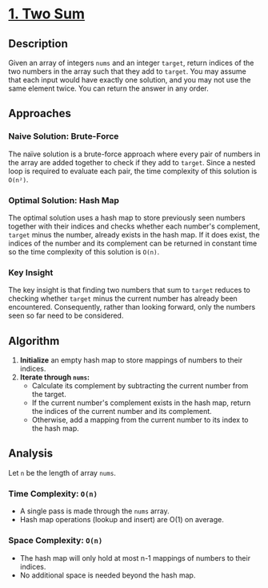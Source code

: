 # [1. Two Sum](https://leetcode.com/problems/two-sum/)

## Description

Given an array of integers `nums` and an integer `target`, return indices of the two numbers in the array such that they add to `target`.
You may assume that each input would have exactly one solution, and you may not use the same element twice. 
You can return the answer in any order.

## Approaches

### Naive Solution: Brute-Force

The naïve solution is a brute-force approach where every pair of numbers in the array are added together to check if they add to `target`. Since a nested loop is required to evaluate each pair, the time complexity of this solution is `O(n²)`.

### Optimal Solution: Hash Map

The optimal solution uses a hash map to store previously seen numbers together with their indices and checks whether each number's complement, `target` minus the number, already exists in the hash map. If it does exist, the indices of the number and its complement can be returned in constant time so the time complexity of this solution is `O(n)`. 

### Key Insight

The key insight is that finding two numbers that sum to `target` reduces to checking whether `target` minus the current number has already been encountered. Consequently, rather than looking forward, only the numbers seen so far need to be considered.

## Algorithm

1. **Initialize** an empty hash map to store mappings of numbers to their indices.
2. **Iterate through `nums`:**
    - Calculate its complement by subtracting the current number from the target.
    - If the current number's complement exists in the hash map, return the indices of the current number and its complement.
    - Otherwise, add a mapping from the current number to its index to the hash map.

## Analysis

Let `n` be the length of array `nums`.

### Time Complexity: `O(n)`

- A single pass is made through the `nums` array.
- Hash map operations (lookup and insert) are O(1) on average.

### Space Complexity: `O(n)`

- The hash map will only hold at most n-1 mappings of numbers to their indices.
- No additional space is needed beyond the hash map.

